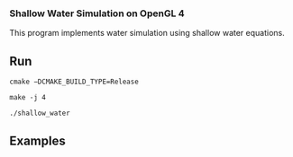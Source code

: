 ### Shallow Water Simulation on OpenGL 4
This program implements water simulation using shallow water equations.

## Run

``cmake −DCMAKE_BUILD_TYPE=Release``

``make -j 4``

``./shallow_water``

## Examples
